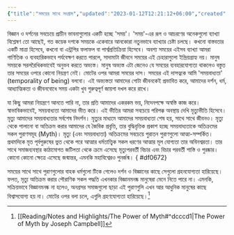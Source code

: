 ```yaml
---
{"title":"সময়ের সাথে সংগ্রাম","updated":"2023-01-12T12:21:12+06:00","created":"2021-04-28T09:36:40+06:00","location":"বাড্ডা, ঢাকা","dg-note-icon":2,"dg-publish":true,"dg-permalink":"personal/musings/revolt-against-time","tags":["death","physics","philosophy","myth"],"dg-path":"Musings/সময়ের সাথে সংগ্রাম.md","permalink":"/personal/musings/revolt-against-time/","dgPassFrontmatter":true,"noteIcon":2}
---
```


বিজ্ঞান ও দর্শনের সবচেয়ে প্রাচীন ভাবনাগুলোর একটি হচ্ছে 'সময়'। 'সময়'-এর রূপ ও আচরণের অনেকগুলো ব্যাখ্যা বিশ্লেষণ তো আছেই, গত কয়েক দশকে সময়কে একেবারে আনকোরা নতুনভাবে ব্যাখ্যার চেষ্টা চলছে। কখনো বাস্তবতার একটি মাত্রা হিসেবে, কখনো বা এন্ট্রপির ফলাফল বা পার্শ্বপ্রতিক্রিয়া হিসেবে। অবশ্য সময়ের এইসব ব্যাখ্যা আমরা গাণিতিক ও ব্যবহারিকভাবে পর্যবেক্ষণ করতে পারলে, সাদামাটা জীবনে সময়ের এই চেহারাগুলো ইন্দ্রিয়গ্রাহ্য নয়। মানুষ সময়কে সরলরৈখিকভাবেই অনুভব করতে অভ্যস্ত। মানুষ অভ্যস্ত এটা জেনেও যে সময়ের ব্যবহারযোগ্যতা থাকলেও বস্তুত তার সময়ের ওপরে কোনো নিয়ন্ত্রণ নেই। মোটের ওপর আমরা সময়ের দাস। সময়ের এই দাসত্বকে আমি 'সময়বাধ্যতা' (temporality of being) বলবো। এই অভ্যস্ততা আমাদের গোটা জীবনকেই প্রভাবিত করে, আমাদের দর্শন, ধর্ম, আধ্যাত্মিকতা ও জীবনবোধে সময় একটা খুব গুরুত্বপূর্ণ জায়গা দখল করে রাখে।

যা কিছু আমরা নিয়ন্ত্রণে আনতে পারি না, তার প্রতি আমাদের একরকম ভয়, নিদেনপক্ষে অস্বস্তি কাজ করে। স্বাভাবিকভাবেই, সময়বাধ্যতা আমাদের ভীত করে। এই ভীতির আমরা সবচেয়ে পরিপক্ক অবস্থায় দেখি মৃত্যুভীতি হিসেবে। মৃত্যু আমাদের সময়বাধ্যতার সর্বশেষ নিদর্শন। মৃত্যুর মাধ্যমে আমাদের সময়বাধ্যতা শেষ হয়, সাথে সাথে জীবনও। মৃত্যু থেকে পালানো বা অতিক্রম করার আমাদের যে জৈবিক প্রবৃত্তি, তার বুদ্ধিবৃত্তিক প্রকাশ হচ্ছে সময়বাধ্যতাকে অতিক্রমের সকল পুরাণসমূহ (Myth)। মৃত্যু (এবং সময়বাধ্যতা) অতিক্রমের সবচেয়ে পুরাতন পুরাণগুলো আত্মা-সম্পর্কিত। প্রথমদিকে মৃত পূর্বপুরুষের ভুত থেকে পরে আত্মার ধর্মতাত্ত্বিক সকল ধরণের আত্মার মূল যোগ্যতা তার অবিনশ্বরতা। তার সাথে সমাজব্যবস্থার কাঠামোগত জটিলতা থেকে ক্রমে এসেছে মৃত্যুপরবর্তী বিচার এবং বিচার পরবর্তী শাস্তি ও পুরষ্কার। কোনো কোনো ক্ষেত্রে এসেছে জন্মান্তর, এমনকি মহাবিশ্বেরও পুনর্জন্ম।
{ #df0672}


সময়ের সাথে সাথে পুরাণগুলোর বাহক ধর্মগুলো টিকে গেলেও দর্শন ও বিজ্ঞানের কাছে সেগুলো গ্রহনযোগ্যতা হারিয়েছে। ফলত, মৃত্যু অতিক্রম করার পৌরাণিক সকল পদ্ধতি এখনকার বিজ্ঞানমনষ্ক মানুষেরা মেনে নিতে পারে না। এমনকি, সক্রিয়ভাবে বিজ্ঞানমনষ্ক না হলেও, অনগ্রসর সমাজগুলো ছাড়া এই পুরাণগুলি এখন আর আধুনিক মানুষের কাছে বিশ্বাসযোগ্য হয় না। মোটের ওপর বলা চলে, এগুলি গ্রহণযোগ্যতা হারিয়েছে।[^1]

[^1]: [[Reading/Notes and Highlights/The Power of Myth#^dcccd1\|The Power of Myth by Joseph Campbell]]